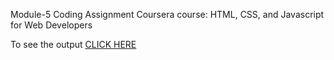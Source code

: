 Module-5 Coding Assignment
Coursera course: HTML, CSS, and Javascript for Web Developers

To see the output [CLICK HERE](https://github-readme-stats.vercel.app/api/pin/?username=Shobhit0311&repo=Module-5)
